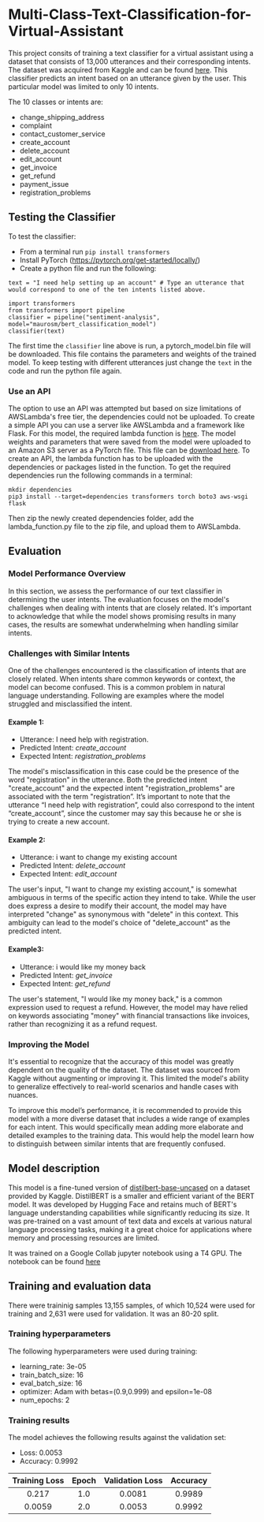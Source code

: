 # Multi-Class-Text-Classification-for-Virtual-Assistant

This project consits of training a text classifier for a virtual assistant using a dataset that consists of 13,000 utterances and their corresponding intents. The dataset was acquired from Kaggle and can be found [here](https://www.kaggle.com/datasets/bitext/training-dataset-for-chatbotsvirtual-assistants). This classifier predicts an intent based on an utterance given by the user.  This particular model was limited to only 10 intents.

The 10 classes or intents are:
* change_shipping_address
* complaint
* contact_customer_service
* create_account
* delete_account
* edit_account
* get_invoice
* get_refund
* payment_issue
* registration_problems

## Testing the Classifier
To test the classifier:
* From a terminal run ```pip install transformers```
* Install PyTorch (https://pytorch.org/get-started/locally/)
* Create a python file and run the following:
```
text = "I need help setting up an account" # Type an utterance that would correspond to one of the ten intents listed above.

import transformers
from transformers import pipeline
classifier = pipeline("sentiment-analysis", model="maurosm/bert_classification_model")
classifier(text)
```
The first time the ```classifier``` line above is run, a pytorch_model.bin file will be downloaded. This file contains the parameters and weights of the trained model. 
To keep testing with different utterances just change the ```text``` in the code and run the python file again.

### Use an API
The option to use an API was attempted but based on size limitations of AWSLambda's free tier, the dependencies could not be uploaded.  To create a simple API you can use a server like AWSLambda and a framework like Flask.  For this model, the required lambda function is [here](https://github.com/mlsmall/Text-Classification-for-Virtual-Assistant/blob/main/lambda_function.py). The model weights and parameters that were saved from the model were uploaded to an Amazon S3 server as a PyTorch file. This file can be [download here](https://mygvabucket.s3.ca-central-1.amazonaws.com/bert_model.pt?response-content-disposition=inline&X-Amz-Security-Token=IQoJb3JpZ2luX2VjECMaCXVzLWVhc3QtMSJIMEYCIQDqT2%2B2v6TAloW5NAdJ2GCRdsg8jn6c47AvhovN2vyLQgIhALVhDMnFX0bC58mkbFL%2Fy57TNP6%2FMn6Lted6UINeu8VIKuQCCEwQBBoMMjc3MTcyNDE4MzM5Igz%2FQvTUJoBcKbeJUq4qwQIuWdc6rsUAH8l2gokPLt%2BaRBE3FTV4s4n4Bse27TnOI2%2FCefYveFFTPD4vmJ1DIxCEuMNfP4uL%2BZOxHFGBwG9ByLId6EjmmDZv2Gqqga%2FHKKg0V9IoImp%2Ffh0EYqHxMy1MQZ%2FVXHPVZzkkeNMD8%2BBuSiKl%2FyU0%2BvyGSYcTPLdudqGPVeVlvIo%2FJ66VZhQ%2BYiECXxppPA6u6JqdcmxgxalRxReWHpppqCPtTZ%2F5o%2FHvSJDkedvid1wBsRBKW%2FSH9aBJ5GwPJB4sJPxSkQWR2RdXARmXMU%2FwpqEISqRf12RpKa%2BdU92DNGRoWOOubuLev%2BVTVh3cYOp%2BjpSJUZRD3UM79IgOKSfQTCwj0iGgdEFVRX1auJtW%2FtscjMhEXLoo51QWSyDLK8USmxkuIeb5mt8%2FBuIuaLcLCnSQY2WN0rDFmg4wmaPgqQY6sgI51tASWgg%2B5tTScp3WGCPLsWsk4inPRQPCLySF%2BwW96slGQGqug%2BT2oANuitgUSy2qKC3Uk4QBp0j%2Fwse12dE%2FgKZ4qz6UULdFT%2B2rA1rMcGWDQT6a5uKTl1GOPBJtdPMrYhwbL74R8fLScuPSxrADDA417Nr%2Ba9VkD9KFWIR1rW7rEaahG6p5raeohUz3OBvts9Q8tc14oUIufkAr%2B6FnWJo2cP2n8VVQpi7PTvWDnc9p1WrGDwv8jVfaX4bQLO%2BTHXaRv5WdUnqBRbPwa5%2BpUBf6SIdLTkuvGqrzbKkiDysh5B0XOHiZ0hwLNSY%2BTGns9aOYwiXUMY6c9gnPjOvZnD2Iful%2BLYoJXVsc%2BbogXux6WBJ8ncHj1GsvOfqcHSye9uFYFJ9iwHVtF%2BcZfiASGWU%3D&X-Amz-Algorithm=AWS4-HMAC-SHA256&X-Amz-Date=20231024T190738Z&X-Amz-SignedHeaders=host&X-Amz-Expires=300&X-Amz-Credential=ASIAUBCGDO4RW6SISEPX%2F20231024%2Fca-central-1%2Fs3%2Faws4_request&X-Amz-Signature=42b251322ebb2b79a493810dc47c776370c1c11cac0216bfad4b4ba7a0eeab71).
To create an API, the lambda function has to be uploaded with the dependencies or packages listed in the function. To get the required dependencies run the following commands in a terminal:
```
mkdir dependencies
pip3 install --target=dependencies transformers torch boto3 aws-wsgi flask
```
Then zip the newly created dependencies folder, add the lambda_function.py file to the zip file, and upload them to AWSLambda.

## Evaluation
### Model Performance Overview
In this section, we assess the performance of our text classifier in determining the user intents. The evaluation focuses on the model's challenges when dealing with intents that are closely related. It's important to acknowledge that while the model shows promising results in many cases, the results are somewhat underwhelming  when handling similar intents.

### Challenges with Similar Intents

One of the challenges encountered is the classification of intents that are closely related. When intents share common keywords or context, the model can become confused. This is a common problem in natural language understanding. Following are examples where the model struggled and misclassified the intent.

#### Example 1: 
* Utterance: I need help with registration.
* Predicted Intent: *create_account*
* Expected Intent: *registration_problems*

The model's misclassification in this case could be the presence of the word "registration" in the utterance. Both the predicted intent "create_account" and the expected intent "registration_problems" are associated with the term "registration”.  It’s important to note that the utterance “I need help with registration”, could also correspond to the intent “create_account”, since the customer may say this because he or she is trying to create a new account.

#### Example 2: 
* Utterance: i want to change my existing account
* Predicted Intent: *delete_account*
* Expected Intent: *edit_account*

The user's input, "I want to change my existing account," is somewhat ambiguous in terms of the specific action they intend to take. While the user does express a desire to modify their account, the model may have interpreted "change" as synonymous with "delete" in this context. This ambiguity can lead to the model's choice of "delete_account" as the predicted intent.

#### Example3: 
* Utterance: i would like my money back
* Predicted Intent: *get_invoice*
* Expected Intent: *get_refund*

The user's statement, "I would like my money back," is a common expression used to request a refund. However, the model may have relied on keywords associating "money" with financial transactions like invoices, rather than recognizing it as a refund request.

### Improving the Model
It's essential to recognize that the accuracy of this model was greatly dependent on the quality of the dataset. The dataset was sourced from Kaggle without augmenting or improving it. This limited the model's ability to generalize effectively to real-world scenarios and handle cases with nuances.

To improve this model’s performance, it is recommended to provide this model with a more diverse dataset that includes a wide range of examples for each intent. This would specifically mean adding more elaborate and detailed examples to the training data. This would help the model learn how to distinguish between similar intents that are frequently confused.

## Model description

This model is a fine-tuned version of [distilbert-base-uncased](https://huggingface.co/distilbert-base-uncased) on a dataset provided by Kaggle.
DistilBERT is a smaller and efficient variant of the BERT model. It was developed by Hugging Face and retains much of BERT's language understanding capabilities while significantly reducing its size. It was pre-trained on a vast amount of text data and excels at various natural language processing tasks, making it a great choice for applications where memory and processing resources are limited.
  
It was trained on a Google Collab jupyter notebook using a T4 GPU. The notebook can be found [here](https://github.com/mlsmall/Text-Classification-for-Virtual-Assistant/blob/main/text_classification_model.ipynb)

## Training and evaluation data
There were traininig samples 13,155 samples, of which 10,524 were used for training and 2,631 were used for validation. It was an 80-20 split.

### Training hyperparameters
The following hyperparameters were used during training:
- learning_rate: 3e-05
- train_batch_size: 16
- eval_batch_size: 16
- optimizer: Adam with betas=(0.9,0.999) and epsilon=1e-08
- num_epochs: 2

### Training results
The model achieves the following results against the validation set:
- Loss: 0.0053
- Accuracy: 0.9992

| Training Loss | Epoch | Validation Loss | Accuracy |
|:-------------:|:-----:|:---------------:|:--------:|
| 0.217         | 1.0   | 0.0081          | 0.9989   |
| 0.0059        | 2.0   | 0.0053          | 0.9992   |
